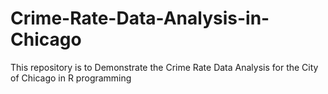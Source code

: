 # Crime-Rate-Data-Analysis-in-Chicago
This repository is to Demonstrate the Crime Rate Data Analysis for the City of Chicago in R programming
